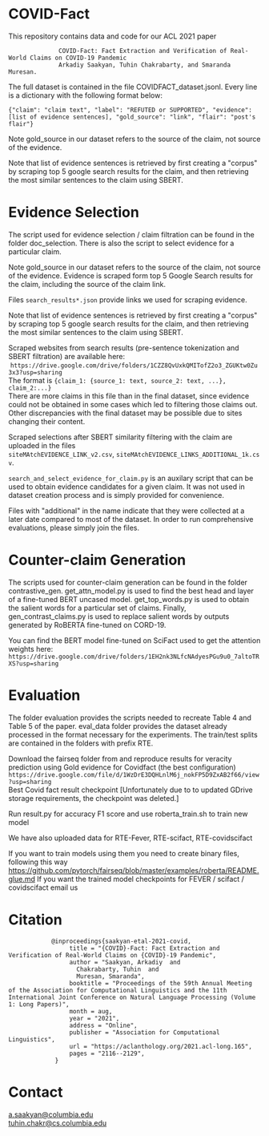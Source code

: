 # COVID-Fact

This repository contains data and code for our ACL 2021 paper 

                  COVID-Fact: Fact Extraction and Verification of Real-World Claims on COVID-19 Pandemic
                  Arkadiy Saakyan, Tuhin Chakrabarty, and Smaranda Muresan.

The full dataset is contained in the file COVIDFACT_dataset.jsonl. Every line is a dictionary with the following format below:

``{"claim": "claim text", "label": "REFUTED or SUPPORTED", "evidence": [list of evidence sentences], "gold_source": "link", "flair": "post's flair"}``

Note gold_source in our dataset refers to the source of the claim, not source of the evidence. 

Note that list of evidence sentences is retrieved by first creating a "corpus" by scraping top 5 google search results for the claim, and then retrieving the most similar sentences to the claim using SBERT.

# Evidence Selection
The script used for evidence selection / claim filtration can be found in the folder doc_selection. There is also the script to select evidence for a particular claim. 

Note gold_source in our dataset refers to the source of the claim, not source of the evidence. Evidence is scraped form top 5 Google Search results for the claim, including the source of the claim link. 

Files ``search_results*.json`` provide links we used for scraping evidence.

Note that list of evidence sentences is retrieved by first creating a "corpus" by scraping top 5 google search results for the claim, and then retrieving the most similar sentences to the claim using SBERT.

Scraped websites from search results (pre-sentence tokenization and SBERT filtration) are available here:  ``https://drive.google.com/drive/folders/1CZZ8QvUxkQMITofZ2o3_ZGUKtw0Zu3x3?usp=sharing`` <br />
The format is ``{claim_1: {source_1: text, source_2: text, ...}, claim_2:...}`` <br />
There are more claims in this file than in the final dataset, since evidence could not be obtained in some cases which led to filtering those claims out. Other discrepancies with the final dataset may be possible due to sites changing their content.

Scraped selections after SBERT similarity filtering with the claim are uploaded in the files ``siteMAtchEVIDENCE_LINK_v2.csv``, ``siteMAtchEVIDENCE_LINKS_ADDITIONAL_1k.csv``.

``search_and_select_evidence_for_claim.py`` is an auxilary script that can be used to obtain evidence candidates for a given claim. It was not used in dataset creation process and is simply provided for convenience.

Files with "additional" in the name indicate that they were collected at a later date compared to most of the dataset. In order to run comprehensive evaluations, please simply join the files.

# Counter-claim Generation
The scripts used for counter-claim generation can be found in the folder contrastive_gen. get_attn_model.py is used to find the best head and layer of a fine-tuned BERT uncased model. get_top_words.py is used to obtain the salient words for a particular set of claims. Finally, gen_contrast_claims.py is used to replace salient words by outputs generated by RoBERTA fine-tuned on CORD-19.

You can find the BERT model fine-tuned on SciFact used to get the attention weights here:       ``https://drive.google.com/drive/folders/1EH2nk3NLfcNAdyesPGu9u0_7altoTRXS?usp=sharing``

# Evaluation
The folder evaluation provides the scripts needed to recreate Table 4 and Table 5 of the paper. eval_data folder provides the dataset already processed in the format necessary for the experiments. The train/test splits are contained in the folders with prefix RTE.

Download the fairseq folder from and reproduce results for veracity prediction using Gold evidence for Covidfact (the best configuration)<br />
    ``https://drive.google.com/file/d/1WzDrE3DQHLnlM6j_nokFP5D9ZxAB2f66/view?usp=sharing``<br />
Best Covid fact result checkpoint [Unfortunately due to to updated GDrive storage requirements, the checkpoint was deleted.]
              
Run result.py for accuracy F1 score and use roberta_train.sh to train new model

We have also uploaded data for RTE-Fever, RTE-scifact, RTE-covidscifact

If you want to train models using them you need to create binary files, following this way
https://github.com/pytorch/fairseq/blob/master/examples/roberta/README.glue.md
If you want the trained model checkpoints for FEVER / scifact / covidscifact email us

# Citation
                @inproceedings{saakyan-etal-2021-covid,
                     title = "{COVID}-Fact: Fact Extraction and Verification of Real-World Claims on {COVID}-19 Pandemic",
                     author = "Saakyan, Arkadiy  and
                       Chakrabarty, Tuhin  and
                       Muresan, Smaranda",
                     booktitle = "Proceedings of the 59th Annual Meeting of the Association for Computational Linguistics and the 11th International Joint Conference on Natural Language Processing (Volume 1: Long Papers)",
                     month = aug,
                     year = "2021",
                     address = "Online",
                     publisher = "Association for Computational Linguistics",
                     url = "https://aclanthology.org/2021.acl-long.165",
                     pages = "2116--2129",
                 }


# Contact
a.saakyan@columbia.edu <br>
tuhin.chakr@cs.columbia.edu

